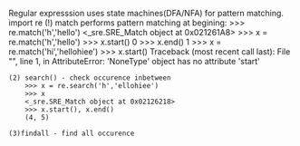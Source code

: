 Regular expresssion uses state machines(DFA/NFA) for pattern matching.
import re
(!) match performs pattern matching at begining:
    >>> re.match('h','hello')
    <_sre.SRE_Match object at 0x021261A8>
    >>> x = re.match('h','hello')
    >>> x.start()
    0
    >>> x.end()
    1
    >>> x = re.match('hi','hellohiee')
    >>> x.start()
    Traceback (most recent call last):
      File "<stdin>", line 1, in <module>
    AttributeError: 'NoneType' object has no attribute 'start'
    
    (2) search() - check occurence inbetween
        >>> x = re.search('h','ellohiee')
        >>> x
        <_sre.SRE_Match object at 0x02126218>
        >>> x.start(), x.end()
        (4, 5)
        
    (3)findall - find all occurence
    
